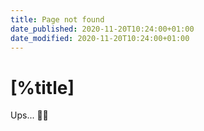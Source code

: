 ```yaml
---
title: Page not found
date_published: 2020-11-20T10:24:00+01:00
date_modified: 2020-11-20T10:24:00+01:00
---
```


# [%title]

Ups... 🤦‍♂️